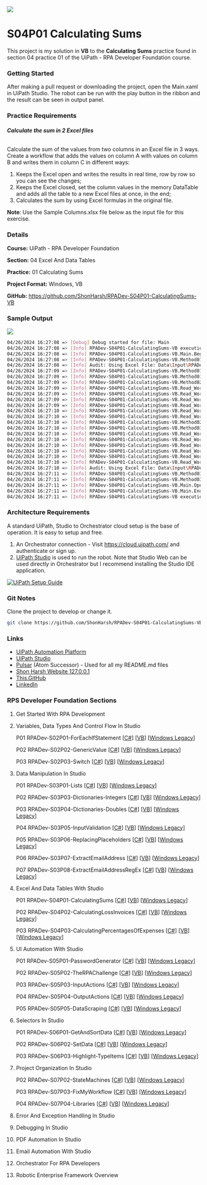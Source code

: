 ![](https://shonharsh.github.io/curriculum-vitae/images/banner-uipath.png)

# S04P01 Calculating Sums

This project is my solution in **VB** to the **Calculating Sums** practice found in section 04 practice 01 of the UiPath - RPA Developer Foundation course.

### Getting Started

After making a pull request or downloading the project, open the Main.xaml in UiPath Studio.  The robot can be run with the play button in the ribbon and the result can be seen in output panel.

### Practice Requirements

###### **Calculate the sum in 2 Excel files**

Calculate the sum of the values from two columns in an Excel file in 3 ways. Create a workflow that adds the values on column A with values on column B and writes them in column C in different ways:

1. Keeps the Excel open and writes the results in real time, row by row so you can see the changes;
2. Keeps the Excel closed, set the column values in the memory DataTable and adds all the table to a new Excel files at once, in the end;
3. Calculates the sum by using Excel formulas in the original file.

**Note**: Use the Sample Columns.xlsx file below as the input file for this exercise.

### Details

**Course:** UiPath - RPA Developer Foundation

**Section:** 04 Excel And Data Tables

**Practice:** 01 Calculating Sums

**Project Format:** Windows, VB

**GitHub:** https://github.com/ShonHarsh/RPADev-S04P01-CalculatingSums-VB

### Sample Output

![](https://shonharsh.github.io/curriculum-vitae/images/RPADev-S04P01-CalculatingSums-Sample-Output.jpg)

```sh
04/26/2024 16:27:08 => [Debug] Debug started for file: Main
04/26/2024 16:27:08 => [Info] RPADev-S04P01-CalculatingSums-VB execution started
04/26/2024 16:27:08 => [Info] RPADev-S04P01-CalculatingSums-VB.Main.Begin;
04/26/2024 16:27:08 => [Info] RPADev-S04P01-CalculatingSums-VB.Method01.Begin;
04/26/2024 16:27:08 => [Info] Audit: Using Excel File: Data\Input\RPADev-S04P01-CalculatingSums-Sample-Columns.xlsx
04/26/2024 16:27:09 => [Info] RPADev-S04P01-CalculatingSums-VB.Method01.OperationCompleted;
04/26/2024 16:27:09 => [Info] RPADev-S04P01-CalculatingSums-VB.Method01.End;
04/26/2024 16:27:09 => [Info] RPADev-S04P01-CalculatingSums-VB.Method02.Begin;
04/26/2024 16:27:09 => [Info] RPADev-S04P01-CalculatingSums-VB.Read_WorkbookToTable.Begin;
04/26/2024 16:27:09 => [Info] RPADev-S04P01-CalculatingSums-VB.Read_WorkbookToTable.OperationCompleted;
04/26/2024 16:27:09 => [Info] RPADev-S04P01-CalculatingSums-VB.Read_WorkbookToTable.End;
04/26/2024 16:27:09 => [Info] RPADev-S04P01-CalculatingSums-VB.Read_WorkbookToTable.Begin;
04/26/2024 16:27:10 => [Info] RPADev-S04P01-CalculatingSums-VB.Read_WorkbookToTable.OperationCompleted
04/26/2024 16:27:10 => [Info] RPADev-S04P01-CalculatingSums-VB.Read_WorkbookToTable.End;
04/26/2024 16:27:10 => [Info] RPADev-S04P01-CalculatingSums-VB.Method02.End;
04/26/2024 16:27:10 => [Info] RPADev-S04P01-CalculatingSums-VB.Method03.Begin;
04/26/2024 16:27:10 => [Info] RPADev-S04P01-CalculatingSums-VB.Read_WorkbookToTable.Begin;
04/26/2024 16:27:10 => [Info] RPADev-S04P01-CalculatingSums-VB.Read_WorkbookToTable.OperationCompleted;
04/26/2024 16:27:10 => [Info] RPADev-S04P01-CalculatingSums-VB.Read_WorkbookToTable.End;
04/26/2024 16:27:10 => [Info] RPADev-S04P01-CalculatingSums-VB.Read_WorkbookToTable.Begin;
04/26/2024 16:27:10 => [Info] RPADev-S04P01-CalculatingSums-VB.Read_WorkbookToTable.OperationCompleted
04/26/2024 16:27:10 => [Info] RPADev-S04P01-CalculatingSums-VB.Read_WorkbookToTable.End;
04/26/2024 16:27:10 => [Info] Audit: Using Excel File: Data\Input\RPADev-S04P01-CalculatingSums-Sample-Columns.xlsx
04/26/2024 16:27:11 => [Info] RPADev-S04P01-CalculatingSums-VB.Method03.OperationCompleted;
04/26/2024 16:27:11 => [Info] RPADev-S04P01-CalculatingSums-VB.Method03.End;
04/26/2024 16:27:11 => [Info] RPADev-S04P01-CalculatingSums-VB.Main.OperationCompleted
04/26/2024 16:27:11 => [Info] RPADev-S04P01-CalculatingSums-VB.Main.End;
04/26/2024 16:27:11 => [Info] RPADev-S04P01-CalculatingSums-VB execution ended in: 00:00:02
```

### Architecture Requirements

A standard UiPath, Studio to Orchestrator cloud setup is the base of operation.  It is easy to setup and free.
1. An Orchestrator connection - Visit https://cloud.uipath.com/ and authenticate or sign up.
2. [UiPath Studio](https://www.uipath.com/product/studio) is used to run the robot.  Note that Studio Web can be used directly in Orchestrator but I recommend installing the Studio IDE application.

[![UiPath Setup Guide](https://shonharsh.github.io/curriculum-vitae/images/Title-UiPath-Setup-Guide.png)](https://github.com/ShonHarsh/UiPath-SetupGuide)

### Git Notes

Clone the project to develop or change it.

```sh
git clone https://github.com/ShonHarsh/RPADev-S04P01-CalculatingSums-VB
```

### Links
- [UiPath Automation Platform](https://www.uipath.com/)
- [UiPath Studio](https://www.uipath.com/product/studio)- [Pulsar](https://pulsar-edit.dev/) (Atom Successor) - Used for all my README.md files
- [Shon Harsh Website 127.0.0.1](https://shonharsh.github.io/curriculum-vitae/index.html)
- [This.GitHub](https://github.com/shonharsh)
- [LinkedIn](https://www.linkedin.com/in/shonharsh/)

### RPS Developer Foundation Sections

1. Get Started With RPA Development

2. Variables, Data Types And Control Flow In Studio

   P01 RPADev-S02P01-ForEachIfStatement [[C#](https://github.com/ShonHarsh/RPADev-S02P01-ForEachIfStatement)] [[VB](https://github.com/ShonHarsh/RPADev-S02P01-ForEachIfStatement-VB)] [[Windows Legacy](https://github.com/ShonHarsh/RPADev-S02P01-ForEachIfStatement-WindowsLegacy)]

   P02 RPADev-S02P02-GenericValue [[C#](https://github.com/ShonHarsh/RPADev-S02P02-GenericValue)] [[VB](https://github.com/ShonHarsh/RPADev-S02P02-GenericValue-VB)] [[Windows Legacy](https://github.com/ShonHarsh/RPADev-S02P02-GenericValue-WindowsLegacy)]

   P03 RPADev-S02P03-Switch [[C#](https://github.com/ShonHarsh/RPADev-S02P03-Switch)] [[VB](https://github.com/ShonHarsh/RPADev-S02P03-Switch-VB)] [[Windows Legacy](https://github.com/ShonHarsh/RPADev-S02P03-Switch-WindowsLegacy)]

3. Data Manipulation In Studio

   P01 RPADev-S03P01-Lists [[C#](https://github.com/ShonHarsh/RPADev-S03P01-Lists)] [[VB](https://github.com/ShonHarsh/RPADev-S03P01-Lists-VB)] [[Windows Legacy](https://github.com/ShonHarsh/RPADev-S03P01-Lists-WindowsLegacy)]

   P02 RPADev-S03P03-Dictionaries-Integers [[C#](https://github.com/ShonHarsh/RPADev-S03P03-Dictionaries-Integers)] [[VB](https://github.com/ShonHarsh/RPADev-S03P03-Dictionaries-Integers-VB)] [[Windows Legacy](https://github.com/ShonHarsh/RPADev-S03P03-Dictionaries-Integers-WindowsLegacy)]

   P03 RPADev-S03P04-Dictionaries-Doubles [[C#](https://github.com/ShonHarsh/RPADev-S03P04-Dictionaries-Doubles)] [[VB](https://github.com/ShonHarsh/RPADev-S03P04-Dictionaries-Doubles-VB)] [[Windows Legacy](https://github.com/ShonHarsh/RPADev-S03P04-Dictionaries-Doubles-WindowsLegacy)]

   P04 RPADev-S03P05-InputValidation [[C#](https://github.com/ShonHarsh/RPADev-S03P05-InputValidation)] [[VB](https://github.com/ShonHarsh/RPADev-S03P05-InputValidation-VB)] [[Windows Legacy](https://github.com/ShonHarsh/RPADev-S03P05-InputValidation-WindowsLegacy)]

   P05 RPADev-S03P06-ReplacingPlaceholders [[C#](https://github.com/ShonHarsh/RPADev-S03P06-ReplacingPlaceholders)] [[VB](https://github.com/ShonHarsh/RPADev-S03P06-ReplacingPlaceholders-VB)] [[Windows Legacy](https://github.com/ShonHarsh/RPADev-S03P06-ReplacingPlaceholders-WindowsLegacy)]

   P06 RPADev-S03P07-ExtractEmailAddress [[C#](https://github.com/ShonHarsh/RPADev-S03P07-ExtractEmailAddress)] [[VB](https://github.com/ShonHarsh/RPADev-S03P07-ExtractEmailAddress-VB)] [[Windows Legacy](https://github.com/ShonHarsh/RPADev-S03P07-ExtractEmailAddress-WindowsLegacy)]

   P07 RPADev-S03P08-ExtractEmailAddressRegEx [[C#](https://github.com/ShonHarsh/RPADev-S03P08-ExtractEmailAddressRegEx)] [[VB](https://github.com/ShonHarsh/RPADev-S03P08-ExtractEmailAddressRegEx-VB)] [[Windows Legacy](https://github.com/ShonHarsh/RPADev-S03P08-ExtractEmailAddressRegEx-WindowsLegacy)]

4. Excel And Data Tables With Studio

   P01 RPADev-S04P01-CalculatingSums [[C#](https://github.com/ShonHarsh/RPADev-S04P01-CalculatingSums)] [[VB](https://github.com/ShonHarsh/RPADev-S04P01-CalculatingSums-VB)] [[Windows Legacy](https://github.com/ShonHarsh/RPADev-S04P01-CalculatingSums-WindowsLegacy)]

   P02 RPADev-S04P02-CalculatingLossInvoices [[C#](https://github.com/ShonHarsh/RPADev-S04P02-CalculatingLossInvoices)] [[VB](https://github.com/ShonHarsh/RPADev-S04P02-CalculatingLossInvoices-VB)] [[Windows Legacy](https://github.com/ShonHarsh/RPADev-S04P02-CalculatingLossInvoices-WindowsLegacy)]

   P03 RPADev-S04P03-CalculatingPercentagesOfExpenses [[C#](https://github.com/ShonHarsh/RPADev-S04P03-CalculatingPercentagesOfExpenses)] [[VB](https://github.com/ShonHarsh/RPADev-S04P03-CalculatingPercentagesOfExpenses-VB)] [[Windows Legacy](https://github.com/ShonHarsh/RPADev-S04P03-CalculatingPercentagesOfExpenses-WindowsLegacy)]

5. UI Automation With Studio

   P01 RPADev-S05P01-PasswordGenerator [[C#](https://github.com/ShonHarsh/RPADev-S05P01-PasswordGenerator)] [[VB](https://github.com/ShonHarsh/RPADev-S05P01-PasswordGenerator-VB)] [[Windows Legacy](https://github.com/ShonHarsh/RPADev-S05P01-PasswordGenerator-WindowsLegacy)]

   P02 RPADev-S05P02-TheRPAChallenge [[C#](https://github.com/ShonHarsh/RPADev-S05P02-TheRPAChallenge)] [[VB](https://github.com/ShonHarsh/RPADev-S05P02-TheRPAChallenge-VB)] [[Windows Legacy](https://github.com/ShonHarsh/RPADev-S05P02-TheRPAChallenge-WindowsLegacy)]

   P03 RPADev-S05P03-InputActions [[C#](https://github.com/ShonHarsh/RPADev-S05P03-InputActions)] [[VB](https://github.com/ShonHarsh/RPADev-S05P03-InputActions-VB)] [[Windows Legacy](https://github.com/ShonHarsh/RPADev-S05P03-InputActions-WindowsLegacy)]

   P04 RPADev-S05P04-OutputActions [[C#](https://github.com/ShonHarsh/RPADev-S05P04-OutputActions)] [[VB](https://github.com/ShonHarsh/RPADev-S05P04-OutputActions-VB)] [[Windows Legacy](https://github.com/ShonHarsh/RPADev-S05P04-OutputActions-WindowsLegacy)]

   P05 RPADev-S05P05-DataScraping [[C#](https://github.com/ShonHarsh/RPADev-S05P05-DataScraping)] [[VB](https://github.com/ShonHarsh/RPADev-S05P05-DataScraping-VB)] [[Windows Legacy](https://github.com/ShonHarsh/RPADev-S05P05-DataScraping-WindowsLegacy)]

6. Selectors In Studio

   P01 RPADev-S06P01-GetAndSortData [[C#](https://github.com/ShonHarsh/RPADev-S06P01-GetAndSortData)] [[VB](https://github.com/ShonHarsh/RPADev-S06P01-GetAndSortData-VB)] [[Windows Legacy](https://github.com/ShonHarsh/RPADev-S06P01-GetAndSortData-WindowsLegacy)]

   P02 RPADev-S06P02-SetData [[C#](https://github.com/ShonHarsh/RPADev-S06P02-SetData)] [[VB](https://github.com/ShonHarsh/RPADev-S06P02-SetData-VB)] [[Windows Legacy](https://github.com/ShonHarsh/RPADev-S06P02-SetData-WindowsLegacy)]

   P03 RPADev-S06P03-Highlight-TypeItems [[C#](https://github.com/ShonHarsh/RPADev-S06P03-Highlight-TypeItems)] [[VB](https://github.com/ShonHarsh/RPADev-S06P03-Highlight-TypeItems-VB)] [[Windows Legacy](https://github.com/ShonHarsh/RPADev-S06P03-Highlight-TypeItems-WindowsLegacy)]

7. Project Organization In Studio

   P02 RPADev-S07P02-StateMachines [[C#](https://github.com/ShonHarsh/RPADev-S07P02-StateMachines)] [[VB](https://github.com/ShonHarsh/RPADev-S07P02-StateMachines-VB)] [[Windows Legacy](https://github.com/ShonHarsh/RPADev-S07P02-StateMachines-WindowsLegacy)]

   P03 RPADev-S07P03-FixMyWorkflow [[C#](https://github.com/ShonHarsh/RPADev-S07P03-FixMyWorkflow)] [[VB](https://github.com/ShonHarsh/RPADev-S07P03-FixMyWorkflow-VB)] [[Windows Legacy](https://github.com/ShonHarsh/RPADev-S07P03-FixMyWorkflow-WindowsLegacy)]

   P04 RPADev-S07P04-Libraries [[C#](https://github.com/ShonHarsh/RPADev-S07P04-Libraries)] [[VB](https://github.com/ShonHarsh/RPADev-S07P04-Libraries-VB)] [[Windows Legacy](https://github.com/ShonHarsh/RPADev-S07P04-Libraries-WindowsLegacy)]

8. Error And Exception Handling In Studio

9. Debugging In Studio

10. PDF Automation In Studio

11. Email Automation With Studio

12. Orchestrator For RPA Developers

13. Robotic Enterprise Framework Overview
